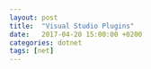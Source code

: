 ```yaml
---
layout: post
title:  "Visual Studio Plugins"
date:   2017-04-20 15:00:00 +0200
categories: dotnet
tags: [net]
---
```



<!--more-->
